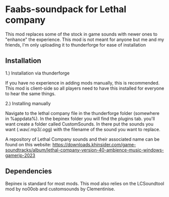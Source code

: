 # Faabs-soundpack for Lethal company
This mod replaces some of the stock in game sounds with newer ones to "enhance" the experience. This mod is not meant for anyone but me and my friends, I'm only uploading it to thunderforge for ease of installation

## Installation
1.) Installation via thunderforge

If you have no experience in adding mods manually, this is recommended. This mod is client-side so all players need to have this installed for everyone to hear the same things.

2.) Installing manually

Navigate to the lethal company file in the thunderforge folder (somewhere in %appdata%). In the bepinex folder you will find the plugins tab. you'll want create a folder called CustomSounds. In there put the sounds you want (.wav/.mp3/.ogg) with the filename of the sound you want to replace.

A repository of Lethal Company sounds and their associated name can be found on this website: https://downloads.khinsider.com/game-soundtracks/album/lethal-company-version-40-ambience-music-windows-gamerip-2023


## Dependencies
Bepinex is standard for most mods.
This mod also relies on the LCSoundtool mod by no00ob and customsounds by Clementinise.
